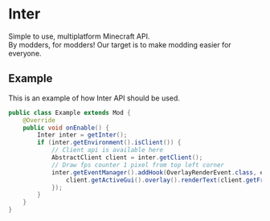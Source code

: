 # Inter  
Simple to use, multiplatform Minecraft API.  
By modders, for modders! Our target is to make modding easier for everyone.  

## Example
This is an example of how Inter API should be used.
```java
public class Example extends Mod {
    @Override
    public void onEnable() {
        Inter inter = getInter();
        if (inter.getEnvironment().isClient()) {
            // Client api is available here
            AbstractClient client = inter.getClient();
            // Draw fps counter 1 pixel from top left corner
            inter.getEventManager().addHook(OverlayRenderEvent.class, event -> {
                client.getActiveGui().overlay().renderText(client.getFrames(), 1, 1);
            });
        }
    }
}
```
